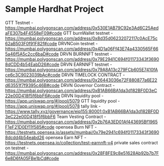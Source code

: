 # Sample Hardhat Project

GTT Testnet - https://mumbai.polygonscan.com/address/0x530E1AB79C92e3Ad6C25AedaFE307b4F4558eF09#code
GTT burnWallet testnet - https://mumbai.polygonscan.com/address/0x8d35d06232072117c0AcE75c62aB503F0f91F82f#code
DRVNCoin testnet - https://mumbai.polygonscan.com/address/0x4D1a06Ff43E74a4330565F665a46f5A5c2cc6baD#code
DRVN BURNNFT testnet - https://mumbai.polygonscan.com/address/0x79E2941C694f01173343f36908dCDD4b54EabD26#code 
DRVN EARNNFT testnet - https://mumbai.polygonscan.com/address/0x79A8A13c279FCb605E7410fAce6c3C9023039bAc#code
DRVN TIMELOCK CONTRACT - https://mumbai.polygonscan.com/address/0x26443036e72F880877a6E22d63551f7f9395c46B#code
DRVN Governor Contract - https://mumbai.polygonscan.com/address/0xB1AB66BA1da3d182BF0D3eC22e00D418f5f6bbF6#code
DRVN liquidity pool - https://app.uniswap.org/#/pool/5079
GTT liquidity pool -  https://app.uniswap.org/#/pool/5078
tally link - https://www.tally.xyz/governance/eip155:80001:0xB1AB66BA1da3d182BF0D3eC22e00D418f5f6bbF6
Team Vesting Contract - https://mumbai.polygonscan.com/address/0x2b76A3ED01Af443695Bf1965F1eF21D0Ef11f585#code
opensea Burn NFT - https://testnets.opensea.io/assets/mumbai/0x79e2941c694f01173343f36908dcdd4b54eabd26
opensea Earn NFT - https://testnets.opensea.io/collection/test-earnnft-v4
private sales contract on testnet - https://mumbai.polygonscan.com/address/0x28F8FE9c8e51628Ab92b7b7F6e8D6fA05FBe1bCd#code